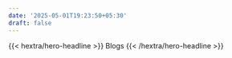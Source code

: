 ```yaml
---
date: '2025-05-01T19:23:50+05:30'
draft: false
---
```


<div class="hx:mt-12 hx:mb-6">
{{< hextra/hero-headline >}}
  Blogs
{{< /hextra/hero-headline >}}
</div>